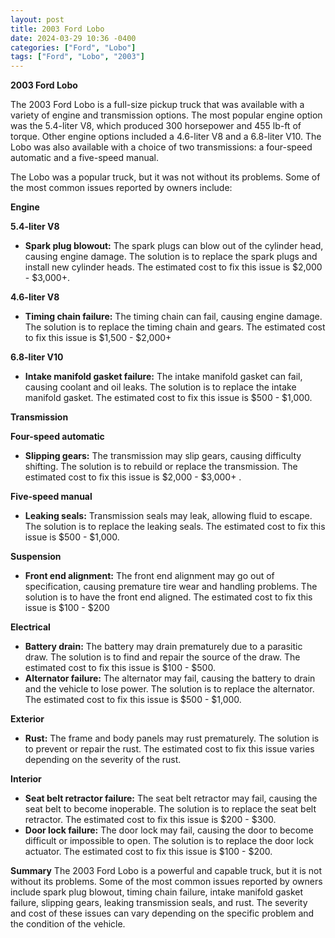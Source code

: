 ```yaml
---
layout: post
title: 2003 Ford Lobo
date: 2024-03-29 10:36 -0400
categories: ["Ford", "Lobo"]
tags: ["Ford", "Lobo", "2003"]
---
```

**2003 Ford Lobo**

The 2003 Ford Lobo is a full-size pickup truck that was available with a variety of engine and transmission options. The most popular engine option was the 5.4-liter V8, which produced 300 horsepower and 455 lb-ft of torque. Other engine options included a 4.6-liter V8 and a 6.8-liter V10. The Lobo was also available with a choice of two transmissions: a four-speed automatic and a five-speed manual.

The Lobo was a popular truck, but it was not without its problems. Some of the most common issues reported by owners include:

**Engine**

**5.4-liter V8**

* **Spark plug blowout:** The spark plugs can blow out of the cylinder head, causing engine damage. The solution is to replace the spark plugs and install new cylinder heads. The estimated cost to fix this issue is $2,000 - $3,000+.  

**4.6-liter V8**

* **Timing chain failure:** The timing chain can fail, causing engine damage. The solution is to replace the timing chain and gears.  The estimated cost to fix this issue is $1,500 - $2,000+

**6.8-liter V10**

* **Intake manifold gasket failure:** The intake manifold gasket can fail, causing coolant and oil leaks. The solution is to replace the intake manifold gasket.  The estimated cost to fix this issue is $500 - $1,000.


**Transmission**

**Four-speed automatic**

* **Slipping gears:** The transmission may slip gears, causing difficulty shifting. The solution is to rebuild or replace the transmission. The estimated cost to fix this issue is $2,000 - $3,000+ .

**Five-speed manual**

* **Leaking seals:** Transmission seals may leak, allowing fluid to escape. The solution is to replace the leaking seals. The estimated cost to fix this issue is $500 - $1,000.

**Suspension**

* **Front end alignment:** The front end alignment may go out of specification, causing premature tire wear and handling problems. The solution is to have the front end aligned. The estimated cost to fix this issue is $100 - $200

**Electrical**

* **Battery drain:** The battery may drain prematurely due to a parasitic draw. The solution is to find and repair the source of the draw. The estimated cost to fix this issue is $100 - $500.
* **Alternator failure:** The alternator may fail, causing the battery to drain and the vehicle to lose power. The solution is to replace the alternator. The estimated cost to fix this issue is $500 - $1,000.

**Exterior**

* **Rust:** The frame and body panels may rust prematurely. The solution is to prevent or repair the rust. The estimated cost to fix this issue varies depending on the severity of the rust.

**Interior**

* **Seat belt retractor failure:** The seat belt retractor may fail, causing the seat belt to become inoperable. The solution is to replace the seat belt retractor. The estimated cost to fix this issue is $200 - $300.
* **Door lock failure:** The door lock may fail, causing the door to become difficult or impossible to open. The solution is to replace the door lock actuator. The estimated cost to fix this issue is $100 - $200.

**Summary**
The 2003 Ford Lobo is a powerful and capable truck, but it is not without its problems. Some of the most common issues reported by owners include spark plug blowout, timing chain failure, intake manifold gasket failure, slipping gears, leaking transmission seals, and rust. The severity and cost of these issues can vary depending on the specific problem and the condition of the vehicle.
